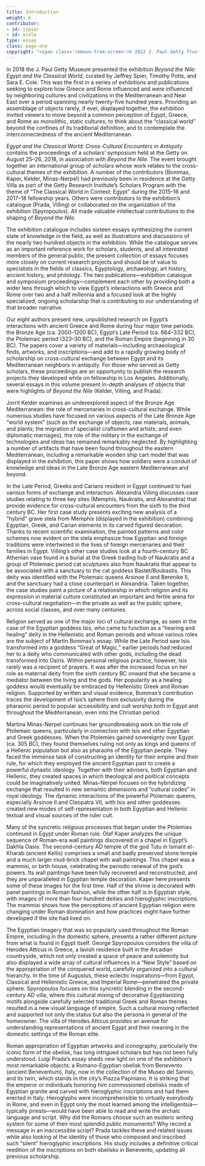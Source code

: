```yaml
---
title: Introduction
weight: 6
contributor:
- id: jspier
- id: scole
type: essay
class: page-one
copyright: "<span class='remove-from-screen'>© 2022 J. Paul Getty Trust</span><span class='remove-from-pdf remove-from-epub'>Originally published in *Egypt and the Classical World: Cross-Cultural Encounters in Antiquity*. © 2022 J. Paul Getty Trust, [www.getty.edu/&#65279;publications/egypt-classical-world/](https://www.getty.edu/publications/egypt-classical-world/) (licensed under CC BY‑NC 4.0)</span>"
---
```


In 2018 the J. Paul Getty Museum presented the exhibition *Beyond the Nile: Egypt and the Classical World*, curated by Jeffrey Spier, Timothy Potts, and Sara E. Cole. This was the first in a series of exhibitions and publications seeking to explore how Greece and Rome influenced and were influenced by neighboring cultures and civilizations in the Mediterranean and Near East over a period spanning nearly twenty-five hundred years. Providing an assemblage of objects rarely, if ever, displayed together, the exhibition invited viewers to move beyond a common perception of Egypt, Greece, and Rome as monolithic, static cultures; to think about the “classical world” beyond the confines of its traditional definition; and to contemplate the interconnectedness of the ancient Mediterranean.

*Egypt and the Classical World: Cross-Cultural Encounters in Antiquity* contains the proceedings of a scholars’ symposium held at the Getty on August 25–26, 2018, in association with *Beyond the Nile*. The event brought together an international group of scholars whose work relates to the cross-cultural themes of the exhibition. A number of the contributors (Bommas, Kaper, Kelder, Minas-Nerpel) had previously been in residence at the Getty Villa as part of the Getty Research Institute’s Scholars Program with the theme of “The Classical World in Context: Egypt” during the 2015–16 and 2017–18 fellowship years. Others were contributors to the exhibition’s catalogue (Prada, Villing) or collaborated on the organization of the exhibition (Spyropoulos). All made valuable intellectual contributions to the shaping of *Beyond the Nile*.

The exhibition catalogue includes sixteen essays synthesizing the current state of knowledge in the field, as well as illustrations and discussions of the nearly two hundred objects in the exhibition. While the catalogue serves as an important reference work for scholars, students, and all interested members of the general public, the present collection of essays focuses more closely on current research projects and should be of value to specialists in the fields of classics, Egyptology, archaeology, art history, ancient history, and philology. The two publications—exhibition catalogue and symposium proceedings—complement each other by providing both a wider lens through which to view Egypt’s interactions with Greece and Rome over two and a half millennia and a focused look at the highly specialized, ongoing scholarship that is contributing to our understanding of that broader narrative.

Our eight authors present new, unpublished research on Egypt’s interactions with ancient Greece and Rome during four major time periods: the Bronze Age (ca. 2000–1200 BC), Egypt’s Late Period (ca. 664–332 BC), the Ptolemaic period (323–30 BC), and the Roman Empire (beginning in 30 BC). The papers cover a variety of materials—including archaeological finds, artworks, and inscriptions—and add to a rapidly growing body of scholarship on cross-cultural exchange between Egypt and its Mediterranean neighbors in antiquity. For those who served as Getty scholars, these proceedings are an opportunity to publish the research projects they developed while on fellowship in Los Angeles. Additionally, several essays in this volume present in-depth analyses of objects that were highlights of *Beyond the Nile* (Kelder, Villing, and Prada).

Jorrit Kelder examines an underexplored aspect of the Bronze Age Mediterranean: the role of mercenaries in cross-cultural exchange. While numerous studies have focused on various aspects of the Late Bronze Age “world system” (such as the exchange of objects, raw materials, animals, and plants; the migration of specialist craftsmen and artists; and even diplomatic marriages), the role of the military in the exchange of technologies and ideas has remained remarkably neglected. By highlighting a number of artifacts that have been found throughout the eastern Mediterranean, including a remarkable wooden ship cart model that was displayed in the exhibition, this paper shows how soldiers were a conduit of knowledge and ideas in the Late Bronze Age eastern Mediterranean and beyond.

In the Late Period, Greeks and Carians resident in Egypt continued to fuel various forms of exchange and interaction. Alexandra Villing discusses case studies relating to three key sites (Memphis, Naukratis, and Alexandria) that provide evidence for cross-cultural encounters from the sixth to the third century BC. Her first case study presents exciting new analysis of a “hybrid” grave stela from Memphis (displayed in the exhibition) combining Egyptian, Greek, and Carian elements in its carved figured decoration. Thanks to recent scientific examination, the painted patterns and color schemes now evident on the stela emphasize how Egyptian and foreign traditions were intertwined in the lives of foreign mercenaries and their families in Egypt. Villing’s other case studies look at a fourth-century BC Athenian vase found in a burial at the Greek trading hub of Naukratis and a group of Ptolemaic period cat sculptures also from Naukratis that appear to be associated with a sanctuary to the cat goddess Bastet/Boubastis. This deity was identified with the Ptolemaic queens Arsinoe II and Berenike II, and the sanctuary had a close counterpart in Alexandria. Taken together, the case studies paint a picture of a relationship in which religion and its expression in material culture constituted an important and fertile arena for cross-cultural negotiation—in the private as well as the public sphere, across social classes, and over many centuries.

Religion served as one of the major loci of cultural exchange, as seen in the case of the Egyptian goddess Isis, who came to function as a “hearing and healing” deity in the Hellenistic and Roman periods and whose various roles are the subject of Martin Bommas’s essay. While the Late Period saw Isis transformed into a goddess “Great of Magic,” earlier periods had reduced her to a deity who communicated with other gods, including the dead transformed into Osiris. Within personal religious practice, however, Isis rarely was a recipient of prayers. It was after the increased focus on her role as maternal deity from the sixth century BC onward that she became a mediator between the living and the gods. Her popularity as a healing goddess would eventually be embraced by Hellenistic Greek and Roman religion. Supported by written and visual evidence, Bommas’s contribution traces the development of Isis’s sphere from exclusivity during the pharaonic period to popular accessibility and cult worship both in Egypt and throughout the Mediterranean, even into the Christian period.

Martina Minas-Nerpel continues her groundbreaking work on the role of Ptolemaic queens, particularly in connection with Isis and other Egyptian and Greek goddesses. When the Ptolemies gained sovereignty over Egypt (ca. 305 BC), they found themselves ruling not only as kings and queens of a Hellenic population but also as pharaohs of the Egyptian people. They faced the immense task of constructing an identity for their empire and their rule, for which they employed the ancient Egyptian past to create a powerful dynastic ideology. Together with their advisers, both Egyptian and Hellenic, they created spaces in which theological and political concepts could be imaginatively united. Minas-Nerpel focuses on the hybridizing exchange that resulted in new semantic dimensions and “cultural codes” in royal ideology. The dynamic interactions of the powerful Ptolemaic queens, especially Arsinoe II and Cleopatra VII, with Isis and other goddesses created new modes of self-representation in both Egyptian and Hellenic textual and visual sources of the ruler cult.

Many of the syncretic religious processes that began under the Ptolemies continued in Egypt under Roman rule. Olaf Kaper analyzes the unique sequence of Roman-era wall paintings discovered in a chapel in Egypt’s Dakhla Oasis. The second-century AD temple of the god Tutu in Ismant el-Kharab (ancient Kellis) comprises a small and badly preserved stone temple and a much larger mud-brick chapel with wall paintings. This chapel was a mammisi, or birth house, celebrating the periodic renewal of the god’s powers. Its wall paintings have been fully recovered and reconstructed, and they are unparalleled in Egyptian temple decoration. Kaper here presents some of these images for the first time. Half of the shrine is decorated with panel paintings in Roman fashion, while the other half is in Egyptian style, with images of more than four hundred deities and hieroglyphic inscriptions. The mammisi shows how the perceptions of ancient Egyptian religion were changing under Roman domination and how practices might have further developed if the site had lived on.

The Egyptian imagery that was so popularly used throughout the Roman Empire, including in the domestic sphere, presents a rather different picture from what is found in Egypt itself. George Spyropoulos considers the villa of Herodes Atticus in Greece, a lavish residence built in the Arcadian countryside, which not only created a space of peace and solemnity but also displayed a wide array of cultural influences in a “New Style” based on the appropriation of the conquered world, carefully organized into a cultural hierarchy. In the time of Augustus, these eclectic inspirations—from Egypt, Classical and Hellenistic Greece, and Imperial Rome—penetrated the private sphere. Spyropoulos focuses on this syncretic blending in the second-century AD villa, where this cultural mixing of decorative Egyptianizing motifs alongside carefully selected traditional Greek and Roman themes resulted in a new visual language of empire. Such a cultural mixing reflected and supported not only the status but also the persona in general of the homeowner. The villa of Herodes Atticus provides an avenue for understanding representations of ancient Egypt and their meaning in the domestic settings of the Roman elite.

Roman appropriation of Egyptian artworks and iconography, particularly the iconic form of the obelisk, has long intrigued scholars but has not been fully understood. Luigi Prada’s essay sheds new light on one of the exhibition’s most remarkable objects: a Romano-Egyptian obelisk from Benevento (ancient Beneventum), Italy, now in the collection of the Museo del Sannio, and its twin, which stands in the city’s Piazza Papiniano. It is striking that the emperor or individuals honoring him commissioned obelisks made of Egyptian granite and carved with hieroglyphic inscriptions and had them erected in Italy. Hieroglyphs were incomprehensible to virtually everybody in Rome, and even in Egypt only the most learned among the intelligentsia—typically priests—would have been able to read and write the archaic language and script. Why did the Romans choose such an esoteric writing system for some of their most splendid public monuments? Why record a message in an inaccessible script? Prada tackles these and related issues while also looking at the identity of those who composed and inscribed such “silent” hieroglyphic inscriptions. His study includes a definitive critical reedition of the inscriptions on both obelisks in Benevento, updating all previous scholarship.
